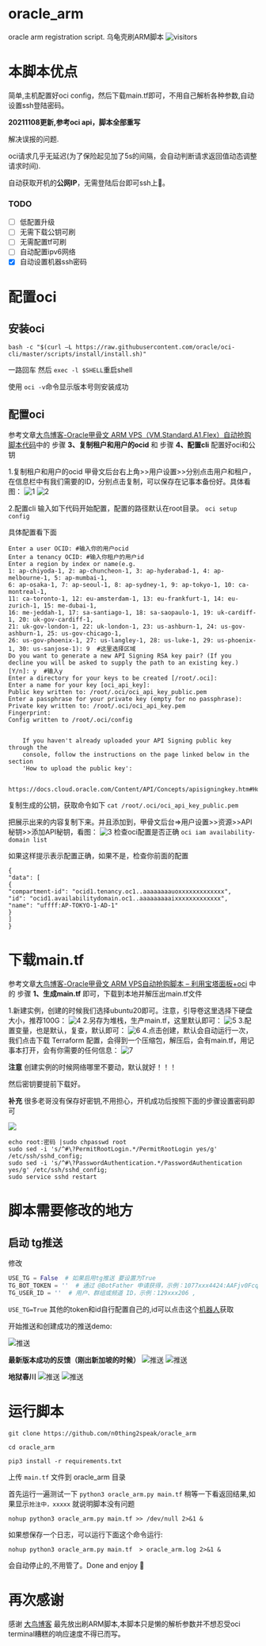 
# oracle_arm
oracle arm registration script. 乌龟壳刷ARM脚本
![visitors](https://visitor-badge.glitch.me/badge?page_id=oracle_arm)


# 本脚本优点

简单,主机配置好oci config，然后下载main.tf即可，不用自己解析各种参数,自动设置ssh登陆密码。

**20211108更新,参考oci api，脚本全部重写**

解决误报的问题.

oci请求几乎无延迟(为了保险起见加了5s的间隔，会自动判断请求返回值动态调整请求时间).

自动获取开机的**公网IP**，无需登陆后台即可ssh上🐔。

### TODO
- [ ] 低配置升级
- [ ] 无需下载公钥可刷
- [ ] 无需配置tf可刷
- [ ] 自动配置ipv6网络
- [x] 自动设置机器ssh密码

# 配置oci

## 安装oci

```shell
bash -c "$(curl –L https://raw.githubusercontent.com/oracle/oci-cli/master/scripts/install/install.sh)"
```
一路回车 然后 `exec -l $SHELL`重启shell 

使用 `oci -v`命令显示版本号则安装成功

## 配置oci

参考文章[大鸟博客-Oracle甲骨文 ARM VPS（VM.Standard.A1.Flex）自动抢购脚本代码](https://www.daniao.org/14035.html)中的 步骤 **3、复制租户和用户的ocid** 和 步骤 **4、配置cli** 配置好oci和公钥 

1.复制租户和用户的ocid
甲骨文后台右上角>>用户设置>>分别点击用户和租户，在信息栏中有我们需要的ID，分别点击复制，可以保存在记事本备份好。具体看图：
![1](./images/1.png)
![2](./images/2.png)

2.配置cli
输入如下代码开始配置，配置的路径默认在root目录。
`oci setup config`

具体配置看下面
```Enter a location for your config [/root/.oci/config]: 
Enter a user OCID: #输入你的用户ocid
Enter a tenancy OCID: #输入你租户的用户id
Enter a region by index or name(e.g.
1: ap-chiyoda-1, 2: ap-chuncheon-1, 3: ap-hyderabad-1, 4: ap-melbourne-1, 5: ap-mumbai-1,
6: ap-osaka-1, 7: ap-seoul-1, 8: ap-sydney-1, 9: ap-tokyo-1, 10: ca-montreal-1,
11: ca-toronto-1, 12: eu-amsterdam-1, 13: eu-frankfurt-1, 14: eu-zurich-1, 15: me-dubai-1,
16: me-jeddah-1, 17: sa-santiago-1, 18: sa-saopaulo-1, 19: uk-cardiff-1, 20: uk-gov-cardiff-1,
21: uk-gov-london-1, 22: uk-london-1, 23: us-ashburn-1, 24: us-gov-ashburn-1, 25: us-gov-chicago-1,
26: us-gov-phoenix-1, 27: us-langley-1, 28: us-luke-1, 29: us-phoenix-1, 30: us-sanjose-1): 9  #这里选择区域
Do you want to generate a new API Signing RSA key pair? (If you decline you will be asked to supply the path to an existing key.) [Y/n]: y  #输入y
Enter a directory for your keys to be created [/root/.oci]: 
Enter a name for your key [oci_api_key]: 
Public key written to: /root/.oci/oci_api_key_public.pem
Enter a passphrase for your private key (empty for no passphrase): 
Private key written to: /root/.oci/oci_api_key.pem
Fingerprint: 
Config written to /root/.oci/config
 
 
    If you haven't already uploaded your API Signing public key through the
    console, follow the instructions on the page linked below in the section
    'How to upload the public key':
 
   https://docs.cloud.oracle.com/Content/API/Concepts/apisigningkey.htm#How2
   ```
复制生成的公钥，获取命令如下
`cat /root/.oci/oci_api_key_public.pem`

把展示出来的内容复制下来。并且添加到，甲骨文后台=>用户设置>>资源>>API秘钥>>添加API秘钥，看图：
![3](./images/3.png)
检查oci配置是否正确
`oci iam availability-domain list`

如果这样提示表示配置正确，如果不是，检查你前面的配置
```[root@host63c0dcac37 ~]# oci iam availability-domain list
{
"data": [
{
"compartment-id": "ocid1.tenancy.oc1..aaaaaaaauoxxxxxxxxxxxxx",
"id": "ocid1.availabilitydomain.oc1..aaaaaaaaaixxxxxxxxxxxxx",
"name": "uffff:AP-TOKYO-1-AD-1"
}
]
}
```

# 下载main.tf

参考文章[大鸟博客-Oracle甲骨文 ARM VPS自动抢购脚本 – 利用宝塔面板+oci](https://www.daniao.org/14121.html) 中的 步骤 **1、生成main.tf** 即可，下载到本地并解压出main.tf文件

1.新建实例，创建的时候我们选择ubuntu20即可。注意，引导卷这里选择下硬盘大小，推荐100G：
![4](./images/4.png)
2.另存为堆栈，生产main.tf，这里默认即可：
![5](./images/5.png)
3.配置变量，也是默认，复查，默认即可：
![6](./images/6.png)
4.点击创建，默认会自动运行一次，我们点击下载 Terraform 配置，会得到一个压缩包，解压后，会有main.tf，用记事本打开，会有你需要的任何信息：
![7](./images/7.png)

**注意**
创建实例的时候网络哪里不要动，默认就好！！！

然后密钥要提前下载好。

**补充**
很多老哥没有保存好密钥,不用担心，开机成功后按照下面的步骤设置密码即可

![](./images/s4.png)
```
echo root:密码 |sudo chpasswd root
sudo sed -i 's/^#\?PermitRootLogin.*/PermitRootLogin yes/g' /etc/ssh/sshd_config;
sudo sed -i 's/^#\?PasswordAuthentication.*/PasswordAuthentication yes/g' /etc/ssh/sshd_config;
sudo service sshd restart
```

# 脚本需要修改的地方
## 启动 tg推送

修改
```python
USE_TG = False  # 如果启用tg推送 要设置为True
TG_BOT_TOKEN = ''  # 通过 @BotFather 申请获得，示例：1077xxx4424:AAFjv0FcqxxxxxxgEMGfi22B4yh15R5uw
TG_USER_ID = ''  # 用户、群组或频道 ID，示例：129xxx206 ,
```
`USE_TG=True`
其他的token和id自行配置自己的,id可以点击这个[机器人](https://t.me/myidbot?start=botostore)获取

开始推送和创建成功的推送demo:

![推送](./images/ceshi1.png)

**最新版本成功的反馈（刚出新加坡的时候）**
![推送](./images/sgp1.png)
![推送](./images/sgp2.png)

**地狱春川**
![推送](./images/chuncheon1.png)
![推送](./images/chuncheon2.png)

<!-- 下面是旧版本
![推送](./images/s1.png)
![推送](./images/s2.png)
![推送](./images/s3.png) -->

# 运行脚本

```
git clone https://github.com/n0thing2speak/oracle_arm

cd oracle_arm

pip3 install -r requirements.txt
```
上传 `main.tf` 文件到 oracle_arm 目录

首先运行一遍测试一下
`python3 oracle_arm.py main.tf` 
稍等一下看返回结果,如果显示`抢注中，xxxxx` 就说明脚本没有问题


`nohup python3 oracle_arm.py main.tf >> /dev/null 2>&1 &`

如果想保存一个日志，可以运行下面这个命令运行:

`nohup python3 oracle_arm.py main.tf  > oracle_arm.log 2>&1 &`


会自动停止的,不用管了。Done and enjoy 🎉

# 再次感谢

感谢 [大鸟博客](https://www.daniao.org/) 最先放出刷ARM脚本,本脚本只是懒的解析参数并不想忍受oci terminal糟糕的响应速度不得已而写。


